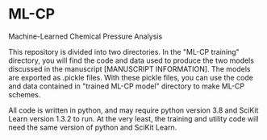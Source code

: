 # ML-CP
Machine-Learned Chemical Pressure Analysis

This repository is divided into two directories. In the "ML-CP training" directory, you will find the code and data used to produce the two models discussed in the manuscript [MANUSCRIPT INFORMATION]. The models are exported as .pickle files. With these pickle files, you can use the code and data contained in "trained ML-CP model" directory to make ML-CP schemes. 

All code is written in python, and may require python version 3.8 and SciKit Learn version 1.3.2 to run. At the very least, the training and utility code will need the same version of python and SciKit Learn. 
